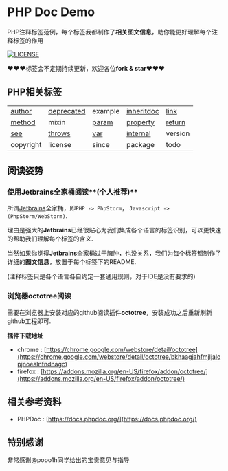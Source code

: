 # PHP Doc Demo 

PHP注释标签范例，每个标签我都制作了**相关图文信息**，助你能更好理解每个注释标签的作用

[![LICENSE](https://img.shields.io/badge/license-MIT-blue.svg?style=flat-square)](https://github.com/yinggaozhen/doc-demo/blob/master/LICENSE)

:heart::heart::heart:标签会不定期持续更新，欢迎各位**fork & star**:heart::heart::heart:

## PHP相关标签

||||||
|---|---|---|---|---|
|[author](./php/author)|[deprecated](./php/deprecated)|example|[inheritdoc](./php/inheritdoc)|[link](./php/link)|
|[method](./php/method)|mixin|[param](./php/param)|[property](./php/property)|[return](./php/return)|
|[see](./php/see)|[throws](./php/throws)|[var](./php/var)|[internal](./php/internal)|version|
| copyright | license| since |package |todo |

## 阅读姿势

### 使用Jetbrains全家桶阅读**(个人推荐)**

所谓[Jetbrains](https://www.jetbrains.com/)全家桶，即`PHP -> PhpStorm`， `Javascript -> (PhpStorm/WebStorm)`.

理由是强大的**Jetbrains**已经很贴心为我们集成各个语言的标签识别，可以更快速的帮助我们理解每个标签的含义.

当然如果你觉得**Jetbrains**全家桶过于臃肿，也没关系，我们为每个标签都制作了详细的**图文信息**，放置于每个标签下的README.

(注释标签只是各个语言各自约定一套通用规则，对于IDE是没有要求的)

### 浏览器octotree阅读

需要在浏览器上安装对应的github阅读插件**octotree**，安装成功之后重新刷新github工程即可.

**插件下载地址**

- chrome : [https://chrome.google.com/webstore/detail/octotree](https://chrome.google.com/webstore/detail/octotree/bkhaagjahfmjljalopjnoealnfndnagc)
- firefox : [https://addons.mozilla.org/en-US/firefox/addon/octotree/](https://addons.mozilla.org/en-US/firefox/addon/octotree/) 

## 相关参考资料

- PHPDoc : [https://docs.phpdoc.org/](https://docs.phpdoc.org/)

## 特别感谢

非常感谢@popo1h同学给出的宝贵意见与指导
